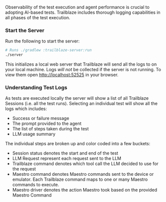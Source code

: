Observability of the test execution and agent performance is crucial to adopting AI-based tests.
Trailblaze includes thorough logging capabilities in all phases of the test execution.

### Start the Server

Run the following to start the server:

```bash
# Runs ./gradlew :trailblaze-server:run
./server
```

This initializes a local web server that Trailblaze will send all the logs to on your local machine.
Logs _will not_ be collected if the server is not running.
To view them open [http://localhost:52525](http://localhost:52525) in your browser.

### Understanding Test Logs

As tests are executed locally the server will show a list of all Trailblaze Sessions (i.e. all the test runs).
Selecting an individual test will show all the logs which includes:

- Success or failure message
- The prompt provided to the agent
- The list of steps taken during the test
- LLM usage summary

The individual steps are broken up and color coded into a few buckets:

- Session status denotes the start and end of the test
- LLM Request represent each request sent to the LLM
- Trailblaze command denotes which tool call the LLM decided to use for the request
- Maestro command denotes Maestro commands sent to the device or emulator. Each Trailblaze command maps to one or many
  Maestro commands to execute.
- Maestro driver denotes the action Maestro took based on the provided Maestro Command
